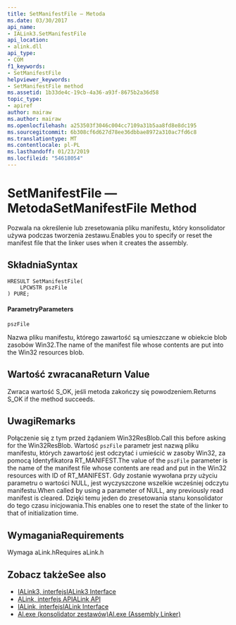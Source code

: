 ```yaml
---
title: SetManifestFile — Metoda
ms.date: 03/30/2017
api_name:
- IALink3.SetManifestFile
api_location:
- alink.dll
api_type:
- COM
f1_keywords:
- SetManifestFile
helpviewer_keywords:
- SetManifestFile method
ms.assetid: 1b33de4c-19cb-4a36-a93f-8675b2a36d58
topic_type:
- apiref
author: mairaw
ms.author: mairaw
ms.openlocfilehash: a253503f3046c004cc7109a31b5aa8fd8e8dc195
ms.sourcegitcommit: 6b308cf6d627d78ee36dbbae8972a310ac7fd6c8
ms.translationtype: MT
ms.contentlocale: pl-PL
ms.lasthandoff: 01/23/2019
ms.locfileid: "54618054"
---
```

# <a name="setmanifestfile-method"></a><span data-ttu-id="651c4-102">SetManifestFile — Metoda</span><span class="sxs-lookup"><span data-stu-id="651c4-102">SetManifestFile Method</span></span>
<span data-ttu-id="651c4-103">Pozwala na określenie lub zresetowania pliku manifestu, który konsolidator używa podczas tworzenia zestawu.</span><span class="sxs-lookup"><span data-stu-id="651c4-103">Enables you to specify or reset the manifest file that the linker uses when it creates the assembly.</span></span>  
  
## <a name="syntax"></a><span data-ttu-id="651c4-104">Składnia</span><span class="sxs-lookup"><span data-stu-id="651c4-104">Syntax</span></span>  
  
```  
HRESULT SetManifestFile(  
    LPCWSTR pszFile  
) PURE;  
```  
  
#### <a name="parameters"></a><span data-ttu-id="651c4-105">Parametry</span><span class="sxs-lookup"><span data-stu-id="651c4-105">Parameters</span></span>  
 `pszFile`  
  
 <span data-ttu-id="651c4-106">Nazwa pliku manifestu, którego zawartość są umieszczane w obiekcie blob zasobów Win32.</span><span class="sxs-lookup"><span data-stu-id="651c4-106">The name of the manifest file whose contents are put into the Win32 resources blob.</span></span>  
  
## <a name="return-value"></a><span data-ttu-id="651c4-107">Wartość zwracana</span><span class="sxs-lookup"><span data-stu-id="651c4-107">Return Value</span></span>  
 <span data-ttu-id="651c4-108">Zwraca wartość S_OK, jeśli metoda zakończy się powodzeniem.</span><span class="sxs-lookup"><span data-stu-id="651c4-108">Returns S_OK if the method succeeds.</span></span>  
  
## <a name="remarks"></a><span data-ttu-id="651c4-109">Uwagi</span><span class="sxs-lookup"><span data-stu-id="651c4-109">Remarks</span></span>  
 <span data-ttu-id="651c4-110">Połączenie się z tym przed żądaniem Win32ResBlob.</span><span class="sxs-lookup"><span data-stu-id="651c4-110">Call this before asking for the Win32ResBlob.</span></span> <span data-ttu-id="651c4-111">Wartość `pszFile` parametr jest nazwą pliku manifestu, których zawartość jest odczytać i umieścić w zasoby Win32, za pomocą Identyfikatora RT_MANIFEST.</span><span class="sxs-lookup"><span data-stu-id="651c4-111">The value of the `pszFile` parameter is the name of the manifest file whose contents are read and put in the Win32 resources with ID of RT_MANIFEST.</span></span> <span data-ttu-id="651c4-112">Gdy zostanie wywołana przy użyciu parametru o wartości NULL, jest wyczyszczone wszelkie wcześniej odczytu manifestu.</span><span class="sxs-lookup"><span data-stu-id="651c4-112">When called by using a parameter of NULL, any previously read manifest is cleared.</span></span> <span data-ttu-id="651c4-113">Dzięki temu jeden do zresetowania stanu konsolidator do tego czasu inicjowania.</span><span class="sxs-lookup"><span data-stu-id="651c4-113">This enables one to reset the state of the linker to that of initialization time.</span></span>  
  
## <a name="requirements"></a><span data-ttu-id="651c4-114">Wymagania</span><span class="sxs-lookup"><span data-stu-id="651c4-114">Requirements</span></span>  
 <span data-ttu-id="651c4-115">Wymaga aLink.h</span><span class="sxs-lookup"><span data-stu-id="651c4-115">Requires aLink.h</span></span>  
  
## <a name="see-also"></a><span data-ttu-id="651c4-116">Zobacz także</span><span class="sxs-lookup"><span data-stu-id="651c4-116">See also</span></span>
- [<span data-ttu-id="651c4-117">IALink3, interfejs</span><span class="sxs-lookup"><span data-stu-id="651c4-117">IALink3 Interface</span></span>](../../../../docs/framework/unmanaged-api/alink/ialink3-interface.md)
- [<span data-ttu-id="651c4-118">ALink, interfejs API</span><span class="sxs-lookup"><span data-stu-id="651c4-118">ALink API</span></span>](../../../../docs/framework/unmanaged-api/alink/index.md)
- [<span data-ttu-id="651c4-119">IALink, interfejs</span><span class="sxs-lookup"><span data-stu-id="651c4-119">IALink Interface</span></span>](../../../../docs/framework/unmanaged-api/alink/ialink-interface.md)
- [<span data-ttu-id="651c4-120">Al.exe (konsolidator zestawów)</span><span class="sxs-lookup"><span data-stu-id="651c4-120">Al.exe (Assembly Linker)</span></span>](../../../../docs/framework/tools/al-exe-assembly-linker.md)
